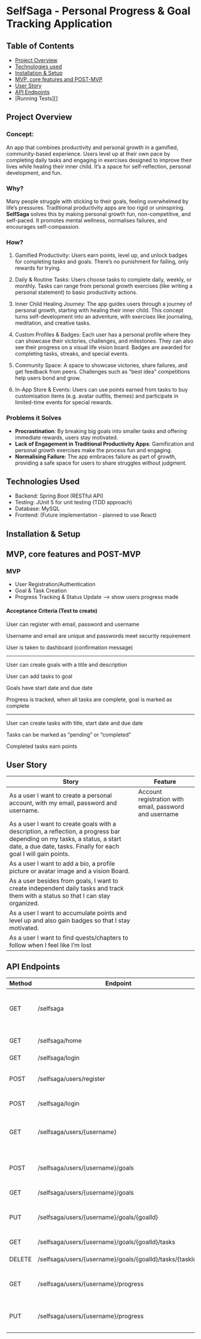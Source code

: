 # SelfSaga - Personal Progress & Goal Tracking Application

## Table of Contents

- [Project Overview][1]
- [Technologies used][2]
- [Installation & Setup][3]
- [MVP, core features and POST-MVP][4]
- [User Story ][5]
- [API Endpoints][6]
- [Running Tests][]

## Project Overview

### Concept:

An app that combines productivity and personal growth in a gamified, community-based experience. Users level up at their own pace by completing daily tasks and engaging in exercises designed to improve their lives while healing their inner child. It’s a space for self-reflection, personal development, and fun.

### Why?
Many people struggle with sticking to their goals, feeling overwhelmed by life’s pressures. Traditional productivity apps are too rigid or uninspiring. 
**SelfSaga** solves this by making personal growth fun, non-competitive, and self-paced. It promotes mental wellness, normalises failures, and encourages self-compassion.

### How?

1. Gamified Productivity:
Users earn points, level up, and unlock badges for completing tasks and goals. There’s no punishment for failing, only rewards for trying.

2. Daily & Routine Tasks:
 Users choose tasks to complete daily, weekly, or monthly. Tasks can range from personal growth exercises (like writing a personal statement) to basic productivity actions.

3. Inner Child Healing Journey:
The app guides users through a journey of personal growth, starting with healing their inner child. This concept turns self-development into an adventure, with exercises like journaling, meditation, and creative tasks.

4. Custom Profiles & Badges:
Each user has a personal profile where they can showcase their victories, challenges, and milestones. They can also see their progress on a visual life vision board. Badges are awarded for completing tasks, streaks, and special events.

5. Community Space:
 A space to showcase victories, share failures, and get feedback from peers. Challenges such as "best idea" competitions help users bond and grow.

6. In-App Store & Events:
Users can use points earned from tasks to buy customisation items (e.g. avatar outfits, themes) and participate in limited-time events for special rewards.

### Problems it Solves
- **Procrastination**: By breaking big goals into smaller tasks and offering immediate rewards, users stay motivated.
- **Lack of Engagement in Traditional Productivity Apps**: Gamification and personal growth exercises make the process fun and engaging.
- **Normalising Failure**: The app embraces failure as part of growth, providing a safe space for users to share struggles without judgment.

## Technologies Used
- Backend: Spring Boot (RESTful API)
- Testing: JUnit 5 for unit testing (TDD approach)
- Database: MySQL
- Frontend: (Future implementation - planned to use React)

## Installation & Setup

## MVP, core features and POST-MVP 

### MVP
- User Registration/Authentication
- Goal & Task Creation
- Progress Tracking & Status Update —> show users progress made

#### Acceptance Criteria (Test to create)

User can register with email, password and username

Username and email are unique and passwords meet security requirement

User is taken to dashboard (confirmation message)

---

User can create goals with a title and description

User can add tasks to goal

Goals have start date and due date

Progress is tracked, when all tasks are complete, goal is marked as complete

---

User can create tasks with title, start date and due date

Tasks can be marked as “pending” or “completed”

Completed tasks earn points

## User Story
| Story | Feature |
| --- | --- |
|As a user I want to create a personal account, with my email, password and username.| Account registration with email, password and username |
|As a user I want to create goals with a description, a reflection, a progress bar depending on my tasks, a status, a start date, a due date, tasks. Finally for each goal I will gain points.|  |
|As a user I want to add a bio, a profile picture or avatar image and a vision Board.| |
|As a user besides from goals, I want to create independent daily tasks and track them with a status so that I can stay organized.| |
|As a user I want to accumulate points and level up and also gain badges so that I stay motivated.| |
|As a user I want to find quests/chapters to follow when I feel like I’m lost | |

## API Endpoints
| Method | Endpoint | Description |
| --- | --- | --- |
| GET | /selfsaga | get welcome page of web application (everyone can access) |
| GET | /selfsaga/home | get home page after login/registration |
| GET | /selfsaga/login | get login page |
| POST | /selfsaga/users/register | Register a new User (email, password, username) |
| POST | /selfsaga/login | Authenticates User |
| GET | /selfsaga/users/{username} | Returns user dashboard/profile details(goals, tasks, progress, level, badge…) |
| POST | /selfsaga/users/{username}/goals | creates new goal(title, description, start date, due date) |
| GET | /selfsaga/users/{username}/goals | gets all goals of specific user |
| PUT | /selfsaga/users/{username}/goals/{goalId} | update goal details (title, description, start date, due date) |
| GET | /selfsaga/users/{username}/goals/{goalId}/tasks | gets all tasks of specific goal |
| DELETE | /selfsaga/users/{username}/goals/{goalId}/tasks/{taskId} | delete task under a specific goal |
| GET | /selfsaga/users/{username}/progress | get user progress showinh how many goals and tasks completed |
| PUT | /selfsaga/users/{username}/progress | update user progress when task or goal is completed |


[1]: #project-overview
[2]: #technologies-used
[3]: #installation--setup
[4]: #mvp-core-features-and-post-mvp
[5]: #user-story
[6]: #api-endpoints